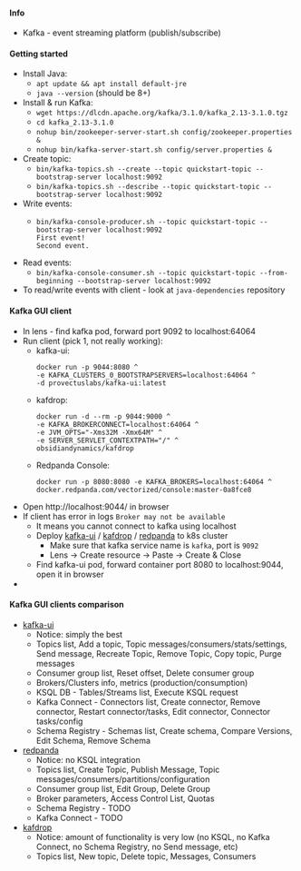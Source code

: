 #### Info
* Kafka - event streaming platform (publish/subscribe)

#### Getting started
* Install Java:
    * `apt update && apt install default-jre`
    * `java --version` (should be 8+)
* Install & run Kafka:
    * `wget https://dlcdn.apache.org/kafka/3.1.0/kafka_2.13-3.1.0.tgz`
    * `cd kafka_2.13-3.1.0`
    * `nohup bin/zookeeper-server-start.sh config/zookeeper.properties &`
    * `nohup bin/kafka-server-start.sh config/server.properties &`
* Create topic:
    * `bin/kafka-topics.sh --create --topic quickstart-topic --bootstrap-server localhost:9092`
    * `bin/kafka-topics.sh --describe --topic quickstart-topic --bootstrap-server localhost:9092`
* Write events:
    * ```
      bin/kafka-console-producer.sh --topic quickstart-topic --bootstrap-server localhost:9092
      First event!
      Second event.
      ```
* Read events:
    * `bin/kafka-console-consumer.sh --topic quickstart-topic --from-beginning --bootstrap-server localhost:9092`
* To read/write events with client - look at `java-dependencies` repository

#### Kafka GUI client
* In lens - find kafka pod, forward port 9092 to localhost:64064
* Run client (pick 1, not really working):
    * kafka-ui:
        ```
        docker run -p 9044:8080 ^
        -e KAFKA_CLUSTERS_0_BOOTSTRAPSERVERS=localhost:64064 ^
        -d provectuslabs/kafka-ui:latest
        ```
    * kafdrop:
        ```
        docker run -d --rm -p 9044:9000 ^
        -e KAFKA_BROKERCONNECT=localhost:64064 ^
        -e JVM_OPTS="-Xms32M -Xmx64M" ^
        -e SERVER_SERVLET_CONTEXTPATH="/" ^
        obsidiandynamics/kafdrop
        ```
    * Redpanda Console:
        ```
        docker run -p 8080:8080 -e KAFKA_BROKERS=localhost:64064 ^
        docker.redpanda.com/vectorized/console:master-0a8fce8
        ```
* Open http://localhost:9044/ in browser
* If client has error in logs `Broker may not be available`
    * It means you cannot connect to kafka using localhost
    * Deploy [kafka-ui](yaml/kafka-ui.yaml) / [kafdrop](yaml/kafdrop.yaml) / [redpanda](yaml/redpanda.yaml) to k8s cluster
        * Make sure that kafka service name is `kafka`, port is `9092`
        * Lens -> Create resource -> Paste -> Create & Close
    * Find kafka-ui pod, forward container port 8080 to localhost:9044, open it in browser
* 

#### Kafka GUI clients comparison
* [kafka-ui](https://github.com/provectus/kafka-ui)
    * Notice: simply the best
    * Topics list, Add a topic, Topic messages/consumers/stats/settings, Send message, Recreate Topic, Remove Topic, Copy topic, Purge messages
    * Consumer group list, Reset offset, Delete consumer group
    * Brokers/Clusters info, metrics (production/consumption)
    * KSQL DB - Tables/Streams list, Execute KSQL request
    * Kafka Connect - Connectors list, Create connector, Remove connector, Restart connector/tasks, Edit connector, Connector tasks/config
    * Schema Registry - Schemas list, Create schema, Compare Versions, Edit Schema, Remove Schema
* [redpanda](https://github.com/redpanda-data/console)
    * Notice: no KSQL integration
    * Topics list, Create Topic, Publish Message, Topic messages/consumers/partitions/configuration
    * Consumer group list, Edit Group, Delete Group
    * Broker parameters, Access Control List, Quotas
    * Schema Registry - TODO
    * Kafka Connect - TODO
* [kafdrop](https://github.com/obsidiandynamics/kafdrop)
    * Notice: amount of functionality is very low (no KSQL, no Kafka Connect, no Schema Registry, no Send message, etc)
    * Topics list, New topic, Delete topic, Messages, Consumers
